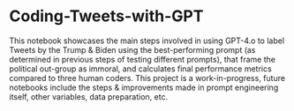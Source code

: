 # Coding-Tweets-with-GPT
This notebook showcases the main steps involved in using GPT-4.o to label Tweets by the Trump &amp; Biden using the best-performing prompt (as determined in previous steps of testing different prompts), that frame the political out-group as immoral, and calculates final performance metrics compared to three human coders. This project is a work-in-progress, future notebooks include the steps & improvements made in prompt engineering itself, other variables, data preparation, etc. 
